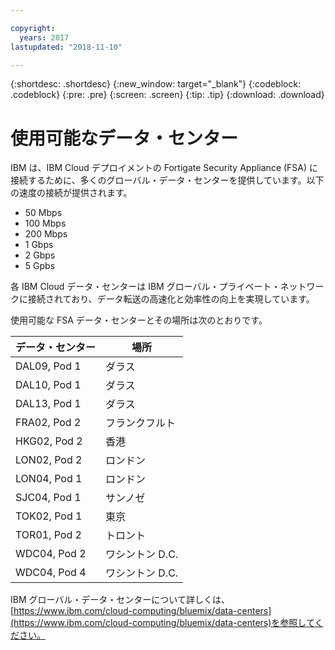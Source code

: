 ```yaml
---

copyright:
  years: 2017
lastupdated: "2018-11-10"

---
```


{:shortdesc: .shortdesc}
{:new_window: target="_blank"}
{:codeblock: .codeblock}
{:pre: .pre}
{:screen: .screen}
{:tip: .tip}
{:download: .download}

# 使用可能なデータ・センター
IBM は、IBM Cloud デプロイメントの Fortigate Security Appliance (FSA) に接続するために、多くのグローバル・データ・センターを提供しています。以下の速度の接続が提供されます。

* 50 Mbps
* 100 Mbps
* 200 Mbps
* 1 Gbps
* 2 Gbps
* 5 Gpbs

各 IBM Cloud データ・センターは IBM グローバル・プライベート・ネットワークに接続されており、データ転送の高速化と効率性の向上を実現しています。 

使用可能な FSA データ・センターとその場所は次のとおりです。

| データ・センター | 場所 |
| ----------- | -------- |
| DAL09, Pod 1 | ダラス |
| DAL10, Pod 1 | ダラス |
| DAL13, Pod 1 | ダラス |
| FRA02, Pod 2 | フランクフルト |
| HKG02, Pod 2 | 香港 |
| LON02, Pod 2 | ロンドン |
| LON04, Pod 1 | ロンドン |
| SJC04, Pod 1 | サンノゼ |
| TOK02, Pod 1 | 東京 |
| TOR01, Pod 2 | トロント |
| WDC04, Pod 2 | ワシントン D.C. |
| WDC04, Pod 4 | ワシントン D.C. |

IBM グローバル・データ・センターについて詳しくは、[https://www.ibm.com/cloud-computing/bluemix/data-centers](https://www.ibm.com/cloud-computing/bluemix/data-centers)を参照してください。
